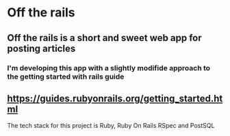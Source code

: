 # Off the rails

## Off the rails is a short and sweet web app for posting articles

### I'm developing this app with a slightly modifide approach to the getting started with rails guide
## https://guides.rubyonrails.org/getting_started.html

The tech stack for this project is Ruby, Ruby On Rails RSpec and PostSQL 





